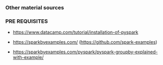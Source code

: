 ### Other material sources

### PRE REQUISITES
- https://www.datacamp.com/tutorial/installation-of-pyspark


- https://sparkbyexamples.com/ (https://github.com/spark-examples)
- https://sparkbyexamples.com/pyspark/pyspark-groupby-explained-with-example/